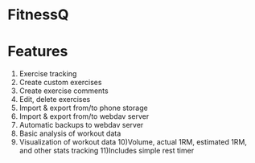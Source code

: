 # FitnessQ
# Features
1) Exercise tracking
2) Create custom exercises
3) Create exercise comments
4) Edit, delete exercises
5) Import & export from/to phone storage
6) Import & export from/to webdav server
7) Automatic backups to webdav server
8) Basic analysis of workout data
9) Visualization of workout data
10)Volume, actual 1RM, estimated 1RM, and other stats tracking
11)Includes simple rest timer
